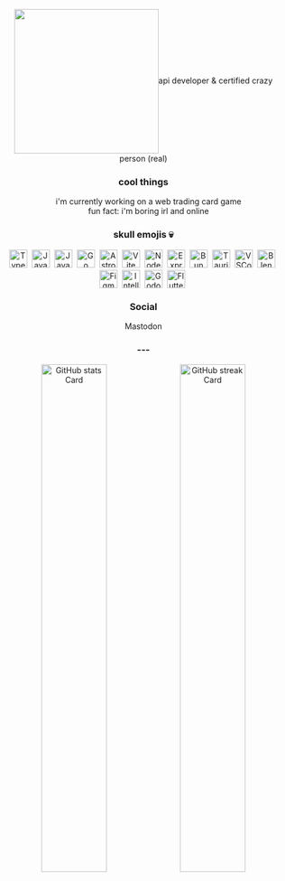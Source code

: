 
<div id="toc">
  <ul align="center" style="list-style: none">
    <img align="center" height=256 src="https://avatars.githubusercontent.com/u/182702331?v=4>
    <summary>
      <h1>
        ryan
      </h1>
    </summary>
  </ul>
</div>

 **<h2 align="center">api developer & certified crazy person (real)</h2>**

**<h3 align="center">cool things</h3>**

- i'm currently working on a web trading card game
- fun fact: i'm boring irl and online

 **<h3 align="center">skull emojis 💀</h3>**

<div style="display: flex; flex-wrap: wrap; gap: 4px; justify-content: center;" align="center"><img src="https://skillicons.dev/icons?i=typescript" height="32" alt="TypeScript" style="margin-right: 4px"> <img src="https://skillicons.dev/icons?i=javascript" height="32" alt="JavaScript" style="margin-right: 4px"> <img src="https://skillicons.dev/icons?i=java" height="32" alt="Java" style="margin-right: 4px"> <img src="https://skillicons.dev/icons?i=go" height="32" alt="Go" style="margin-right: 4px"> <img src="https://skillicons.dev/icons?i=astro" height="32" alt="Astro" style="margin-right: 4px"> <img src="https://skillicons.dev/icons?i=vite" height="32" alt="Vite" style="margin-right: 4px"> <img src="https://skillicons.dev/icons?i=nodejs" height="32" alt="Node.js" style="margin-right: 4px"> <img src="https://skillicons.dev/icons?i=express" height="32" alt="Express" style="margin-right: 4px"> <img src="https://skillicons.dev/icons?i=bun" height="32" alt="Bun" style="margin-right: 4px"> <img src="https://skillicons.dev/icons?i=tauri" height="32" alt="Tauri" style="margin-right: 4px"> <img src="https://skillicons.dev/icons?i=vscode" height="32" alt="VSCode" style="margin-right: 4px"> <img src="https://skillicons.dev/icons?i=blender" height="32" alt="Blender" style="margin-right: 4px"> <img src="https://skillicons.dev/icons?i=figma" height="32" alt="Figma" style="margin-right: 4px"> <img src="https://skillicons.dev/icons?i=idea" height="32" alt="Intellij" style="margin-right: 4px"> <img src="https://skillicons.dev/icons?i=godot" height="32" alt="Godot" style="margin-right: 4px"> <img src="https://skillicons.dev/icons?i=flutter" height="32" alt="Flutter" style="margin-right: 4px"></div>

<h3 align="center">Social</h3>
<div style="display: flex; flex-wrap: wrap; gap: 4px; justify-content: center;" align="center"><a rel="me" href="https://opencoaster.net/@ryan" align="center">Mastodon</a></div>

<h3 align="center">---</h3>

<p align="center">
  <img width="48%" src="https://github-readme-stats.vercel.app/api?username=rhawkins030&theme=react&hide_title=false&hide_rank=false&show_icons=false&include_all_commits=false&count_private=true&line_height=23" alt="GitHub stats Card" />
  <img width="48%" src="https://streak-stats.demolab.com/?user=rhawkins030&theme=react&hide_border=false&date_format=M+j%5B%2C+Y%5D&mode=daily&hide_total_contributions=false&hide_current_streak=false&hide_longest_streak=false&card_height=200" alt="GitHub streak Card" />
</p>

